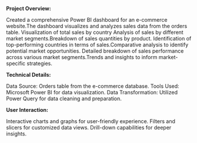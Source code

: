 **Project Overview:**

Created a comprehensive Power BI dashboard for an e-commerce website.The dashboard visualizes and analyzes sales data from the orders table. 
Visualization of total sales by country Analysis of sales by different market segments.Breakdown of sales quantities by product.
Identification of top-performing countries in terms of sales.Comparative analysis to identify potential market opportunities.
Detailed breakdown of sales performance across various market segments.Trends and insights to inform market-specific strategies.

**Technical Details:**

Data Source: Orders table from the e-commerce database. 
Tools Used: Microsoft Power BI for data visualization.
Data Transformation: Utilized Power Query for data cleaning and preparation.

**User Interaction:**

Interactive charts and graphs for user-friendly experience. 
Filters and slicers for customized data views. 
Drill-down capabilities for deeper insights.

